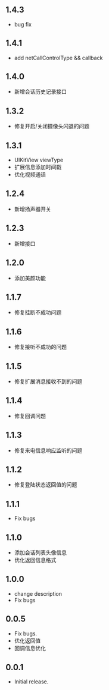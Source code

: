 ## 1.4.3
* bug fix

## 1.4.1
* add netCallControlType && callback

## 1.4.0
* 新增会话历史记录接口

## 1.3.2
* 修复开启/关闭摄像头闪退的问题

## 1.3.1
* UIKitView viewType
* 扩展信息添加时间戳
* 优化视频通话

<!-- ## 1.2.15
* Fix bugs

## 1.2.14
* Fix bugs

## 1.2.13
* Fix bugs

## 1.2.12
* Fix bugs

## 1.2.11
* Fix bugs

## 1.2.10
* Fix bugs

## 1.2.9
* Fix bugs

## 1.2.8
* Fix bugs

## 1.2.7
* Fix bugs

## 1.2.6
* Fix bugs

## 1.2.5
* Fix bugs -->

## 1.2.4
* 新增扬声器开关

## 1.2.3
* 新增接口

<!-- ## 1.2.2
* Fix bugs

## 1.2.1
* Fix bugs -->

## 1.2.0
* 添加美颜功能

## 1.1.7
* 修复挂断不成功问题

## 1.1.6
* 修复接听不成功的问题

## 1.1.5
* 修复扩展消息接收不到的问题

## 1.1.4
* 修复回调问题

## 1.1.3
* 修复来电信息响应监听的问题

## 1.1.2
* 修复登陆状态返回值的问题

## 1.1.1
* Fix bugs

## 1.1.0
* 添加会话列表头像信息
* 优化返回信息格式

## 1.0.0
* change description
* Fix bugs

## 0.0.5
* Fix bugs.
* 优化返回值
* 回调信息优化

<!-- ## 0.0.4
* 增加 IM.

## 0.0.3
* Fix bugs.

## 0.0.2

* Fix bugs. -->

## 0.0.1

* Initial release.


